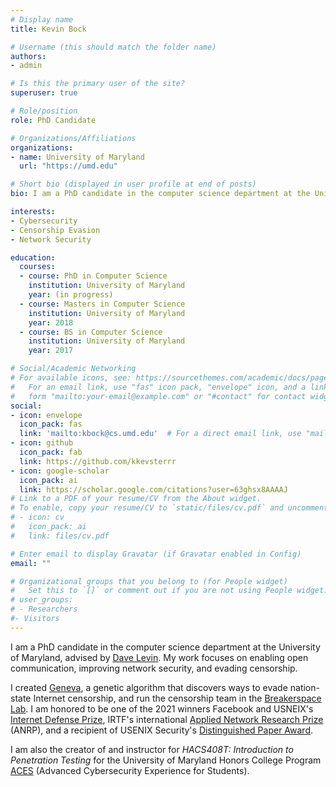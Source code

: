 ```yaml
---
# Display name
title: Kevin Bock

# Username (this should match the folder name)
authors:
- admin

# Is this the primary user of the site?
superuser: true

# Role/position
role: PhD Candidate

# Organizations/Affiliations
organizations:
- name: University of Maryland
  url: "https://umd.edu"

# Short bio (displayed in user profile at end of posts)
bio: I am a PhD candidate in the computer science department at the University of Maryland, advised by [Dave Levin](https://www.cs.umd.edu/~dml/). My work focuses on enabling open communication, improving network security, and evading censorship. 

interests:
- Cybersecurity 
- Censorship Evasion
- Network Security

education:
  courses:
  - course: PhD in Computer Science
    institution: University of Maryland 
    year: (in progress)
  - course: Masters in Computer Science
    institution: University of Maryland
    year: 2018
  - course: BS in Computer Science
    institution: University of Maryland
    year: 2017

# Social/Academic Networking
# For available icons, see: https://sourcethemes.com/academic/docs/page-builder/#icons
#   For an email link, use "fas" icon pack, "envelope" icon, and a link in the
#   form "mailto:your-email@example.com" or "#contact" for contact widget.
social:
- icon: envelope
  icon_pack: fas
  link: 'mailto:kbock@cs.umd.edu'  # For a direct email link, use "mailto:test@example.org".
- icon: github
  icon_pack: fab
  link: https://github.com/kkevsterrr
- icon: google-scholar
  icon_pack: ai
  link: https://scholar.google.com/citations?user=63ghsx8AAAAJ
# Link to a PDF of your resume/CV from the About widget.
# To enable, copy your resume/CV to `static/files/cv.pdf` and uncomment the lines below.
# - icon: cv
#   icon_pack: ai
#   link: files/cv.pdf

# Enter email to display Gravatar (if Gravatar enabled in Config)
email: ""

# Organizational groups that you belong to (for People widget)
#   Set this to `[]` or comment out if you are not using People widget.
# user_groups:
# - Researchers
#- Visitors
---
```


I am a PhD candidate in the computer science department at the
University of Maryland, advised by [Dave Levin](https://www.cs.umd.edu/~dml/).
My work focuses on enabling open communication, improving network security, and 
evading censorship. 

I created [Geneva](https://geneva.cs.umd.edu), a genetic algorithm that
discovers ways to evade nation-state Internet censorship, and run the censorship
team in the [Breakerspace Lab](https://breakerspace.io). I am honored to be one
of the 2021 winners Facebook and USNEIX's [Internet Defense
Prize](https://www.usenix.org/blog/facebook-and-usenix-announce-winners-2021-internet-defense-prize),
IRTF's international [Applied Network Research Prize](https://irtf.org/anrp/)
(ANRP), and a recipient of USENIX Security's [Distinguished Paper
Award](https://www.usenix.org/conference/usenixsecurity21/presentation/bock).

I am also the creator of and instructor for _HACS408T: Introduction to
Penetration Testing_ for the University of Maryland Honors College Program
[ACES](https://aces.umd.edu/) (Advanced Cybersecurity Experience for Students).


